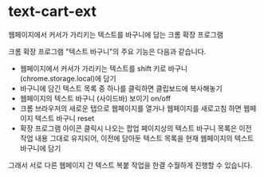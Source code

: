 # text-cart-ext
웹페이지에서 커서가 가리키는 텍스트를 바구니에 담는 크롬 확장 프로그램

크롬 확장 프로그램 "텍스트 바구니"의 주요 기능은 다음과 같습니다.

* 웹페이지에서 커서가 가리키는 텍스트를 shift 키로 바구니(chrome.storage.local)에 담기
* 바구니에 담긴 텍스트 목록 중 하나를 클릭하면 클립보드에 복사해놓기
* 웹페이지의 텍스트 바구니 (사이드바) 보이기 on/off
* 크롬 브라우저의 새로운 탭으로 웹페이지를 열거나 웹페이지를 새로고침 하면 웹페이지 텍스트 바구니 reset
* 확장 프로그램 아이콘 클릭시 나오는 팝업 페이지상의 텍스트 바구니 목록은 이전 작업 내용 그대로 유지되어, 이전에 담아둔 텍스트 목록을 현재 웹페이지의 텍스트 바구니에 담기

그래서 서로 다른 웹페이지 간 텍스트 복붙 작업을 한결 수월하게 진행할 수 있습니다.
